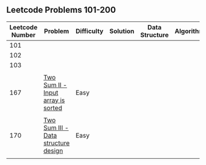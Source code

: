 ## Leetcode Problems 101-200

| Leetcode Number | Problem | Difficulty | Solution | Data Structure | Algorithm |
|---|---|---|---|---|---|
| 101 | | | | | |
| 102 | | | | | |
| 103 | | | | | |
| | | | | | |
| 167 | [Two Sum II - Input array is sorted](https://leetcode.com/problems/two-sum-ii-input-array-is-sorted/) | Easy | | | |
| | | | | | |
| 170 | [Two Sum III - Data structure design](https://leetcode.com/problems/two-sum-iii-data-structure-design/) | Easy | | | |
| | | | | | |
